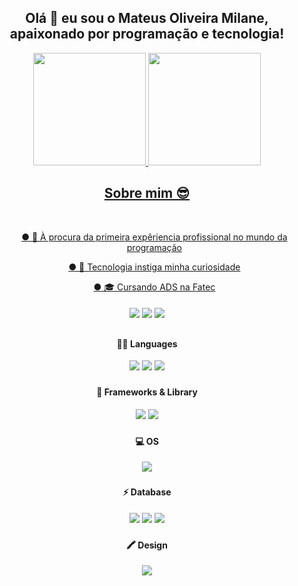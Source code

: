 
  <div align="center">
          
  <h2>Olá 👋 eu sou o Mateus Oliveira Milane, apaixonado por programação e tecnologia!</h2>
          
  </div>

<div align="center">
  <a href="https://github.com/Mateus608">
  <img height="180em" src="https://github-readme-stats.vercel.app/api?username=mateus608&show_icons=true&theme=dark&include_all_commits=true&count_private=true"/>
  <img height="180em" src="https://github-readme-stats.vercel.app/api/top-langs/?username=mateus608&layout=compact&langs_count=7&theme=dark"/>
</div> 
  
  
  
  


<div align="center">
    
<h2>Sobre mim 😎</h2><br>
  <ul>
  ● 💼 À procura da primeira expêriencia profissional no mundo da programação<br>
    <p></p>
  ● 🤖 Tecnologia instiga minha curiosidade<br>
    <p></p>
  ● 🎓 Cursando ADS na Fatec<br>
  </ul>
</div>
  
  ####
  
  <div align="center"> 
  <a href="https://instagram.com/mateus_omil5" target="_blank"><img src="https://img.shields.io/badge/-Instagram-%23E4405F?style=for-the-badge&logo=instagram&logoColor=white" target="_blank"></a>
  <a href = "mailto:contatomateusmilane@gmail.com"><img src="https://img.shields.io/badge/-Gmail-%23333?style=for-the-badge&logo=gmail&logoColor=white" target="_blank"></a>
  <a href="https://www.linkedin.com/in/mateus-oliveira-milane/" target="_blank"><img src="https://img.shields.io/badge/-LinkedIn-%230077B5?style=for-the-badge&logo=linkedin&logoColor=white" target="_blank"></a> 
  
</div>
  
##  

<div align="center" style="display: inline_block">
  
#### 👩‍💻 Languages
  <div>
  <img src="https://img.shields.io/badge/HTML5-E34F26?style=for-the-badge&logo=html5&logoColor=white" />
  <img src="https://img.shields.io/badge/CSS3-1572B6?style=for-the-badge&logo=css3&logoColor=white" />
  <img src="https://img.shields.io/badge/JavaScript-323330?style=for-the-badge&logo=javascript&logoColor=F7DF1E" />
  </div>
  
  ###
  
#### 🚀 Frameworks & Library
  <div>
  <img src="https://img.shields.io/badge/Docker-2496ED?style=for-the-badge&logo=docker&logoColor=white" />
  <img src="https://img.shields.io/badge/Spring-6DB33F?style=for-the-badge&logo=spring&logoColor=white" />
  </div>
  
  ###
  
#### 💻 OS
  <div>
  <img src="https://img.shields.io/badge/Ubuntu-E95420?style=for-the-badge&logo=ubuntu&logoColor=white" />
  </div>
  
  ###
  
#### ⚡ Database
  <div>
  <img src="https://img.shields.io/badge/MySQL-005C84?style=for-the-badge&logo=mysql&logoColor=white" />
  <img src="https://img.shields.io/badge/PostgreSQL-316192?style=for-the-badge&logo=postgresql&logoColor=white" />
  <img src="https://img.shields.io/badge/MariaDB-003545?style=for-the-badge&logo=mariadb&logoColor=white"/>  
  </div>
  
  ###
  
  #### 🖍️ Design
  <div>
    <img src="https://img.shields.io/badge/Figma-F24E1E?style=for-the-badge&logo=figma&logoColor=white"/>
  </div>

</div>
  
##
